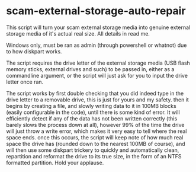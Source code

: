 # scam-external-storage-auto-repair
This script will turn your scam external storage media into genuine external storage media of it's actual real size. All details in read me.

Windows only, must be ran as admin (through powershell or whatnot) due to how diskpart works.

The script requires the drive letter of the external storage media (USB flash memory sticks, external drives and such)  to be passed in, either as a commandline argument, or the script will just ask for you to input the drive letter once ran.

The script works by first double checking that you did indeed type in the drive letter to a removable drive, this is just for yours and my safety. then it begins by creating a file, and slowly writing data to it in 100MB blocks (easily configurable in the code), until there is some kind of error. It will efficiently detect if any of the data has not been written correctly (this barely slows the process down at all), however 99% of the time the drive will just throw a write error, which makes it very easy to tell where the real space ends. once this occurs, the script will keep note of how much real space the drive has (rounded down to the nearest 100MB of course), and will then use some diskpart trickery to quickly and automatically clean, repartition and reformat the drive to its true size, in the form of an NTFS formatted partition. Hold your applause.
